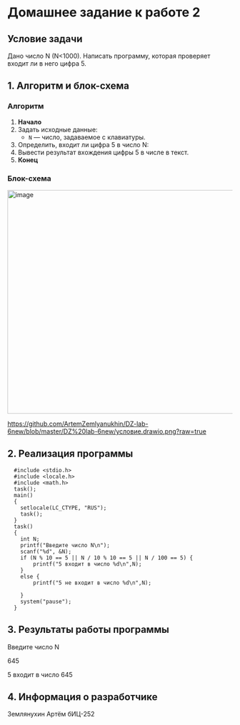 # Домашнее задание к работе 2

## Условие задачи
Дано число N (N<1000). Написать программу, которая проверяет
входит ли в него цифра 5.


## 1. Алгоритм и блок-схема

### Алгоритм
1. **Начало**
2. Задать исходные данные:
   - `N` — число, задаваемое с клавиатуры.
3. Определить, входит ли цифра 5 в число N:
4. Вывести результат вхождения цифры 5 в числе в текст.
5. **Конец**

### Блок-схема

 <img width="621" height="501" alt="image" src="https://github.com/user-attachments/assets/49b14eba-b010-40bd-9f1f-5d310816b913" />


https://github.com/ArtemZemlyanukhin/DZ-lab-6new/blob/master/DZ%20lab-6new/условие.drawio.png?raw=true

## 2. Реализация программы
      #include <stdio.h>
      #include <locale.h>
      #include <math.h>
      task();
      main()
      {
      	setlocale(LC_CTYPE, "RUS");
      	task();
      }
      task()
      {
      	int N;
      	printf("Введите число N\n");
      	scanf("%d", &N);
      	if (N % 10 == 5 || N / 10 % 10 == 5 || N / 100 == 5) {
      		printf("5 входит в число %d\n",N);
      	}
      	else {
      		printf("5 не входит в число %d\n",N);
      
      	}
      	system("pause");
      }
      
## 3. Результаты работы программы

Введите число N

645

5 входит в число 645
## 4. Информация о разработчике

Землянухин Артём бИЦ-252

